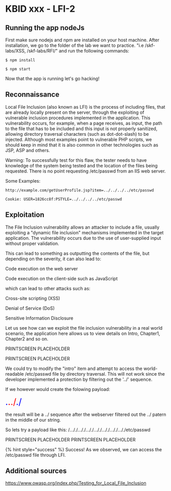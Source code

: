 # KBID xxx - LFI-2

## Running the app nodeJs

First make sure nodejs and npm are installed on your host machine.
After installation, we go to the folder of the lab we want to practice.
"i.e /skf-labs/XSS, /skf-labs/RFI/" and run the following commands:

```
$ npm install
```

```
$ npm start
```

Now that the app is running let's go hacking!

## Reconnaissance

Local File Inclusion (also known as LFI) is the process of including files, that are already locally present on the server, through the exploiting of vulnerable inclusion procedures implemented in the application. This vulnerability occurs, for example, when a page receives, as input, the path to the file that has to be included and this input is not properly sanitized, allowing directory traversal characters (such as dot-dot-slash) to be injected. Although most examples point to vulnerable PHP scripts, we should keep in mind that it is also common in other technologies such as JSP, ASP and others.

Warning: To successfully test for this flaw, the tester needs to have knowledge of the system being tested and the location of the files being requested. There is no point requesting /etc/passwd from an IIS web server.

Some Examples:

```text
http://example.com/getUserProfile.jsp?item=../../../../etc/passwd

Cookie: USER=1826cc8f:PSTYLE=../../../../etc/passwd
```

## Exploitation

The File Inclusion vulnerability allows an attacker to include a file, usually exploiting a "dynamic file inclusion" mechanisms implemented in the target application. The vulnerability occurs due to the use of user-supplied input without proper validation.

This can lead to something as outputting the contents of the file, but depending on the severity, it can also lead to:

Code execution on the web server

Code execution on the client-side such as JavaScript

which can lead to other attacks such as:

Cross-site scripting (XSS)

Denial of Service (DoS)

Sensitive Information Disclosure

Let us see how can we exploit the file inclusion vulnerability in a real world scenario, the application here allows us to view details on Intro, Chapter1, Chapter2 and so on.

PRINTSCREEN PLACEHOLDER

PRINTSCREEN PLACEHOLDER

We could try to modify the "intro" item and attempt to access the world-readable /etc/passwd file by directory traversal. This will not work since the developer implemented a protection by filtering out the '../' sequence.

If we however would create the folowing payload:

<span style="color:blue;font-size:200%;">.</span><span style="color:red;font-size:200%;">../</span><span style="color:blue;font-size:200%;">./</span>

the result will be a ../ sequence after the webserver filtered out the ../ patern in the middle of our string.

So lets try a payload like this: /..././..././..././..././..././..././..././etc/passwd

PRINTSCREEN PLACEHOLDER
PRINTSCREEN PLACEHOLDER

{% hint style="success" %} Success! As we observed, we can access the /etc/passwd file through LFI.

## Additional sources

https://www.owasp.org/index.php/Testing_for_Local_File_Inclusion
